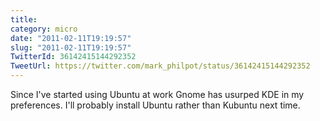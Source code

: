 ```yaml
---
title: 
category: micro
date: "2011-02-11T19:19:57"
slug: "2011-02-11T19:19:57"
TwitterId: 36142415144292352
TweetUrl: https://twitter.com/mark_philpot/status/36142415144292352
---
```


Since I've started using Ubuntu at work Gnome has usurped KDE in my preferences.
I'll probably install Ubuntu rather than Kubuntu next time.
